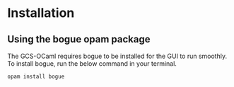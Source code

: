 # Installation

## Using the bogue opam package

The GCS-OCaml requires bogue to be installed for the GUI to run smoothly. To install bogue, run the below command in your terminal.

```
opam install bogue
```